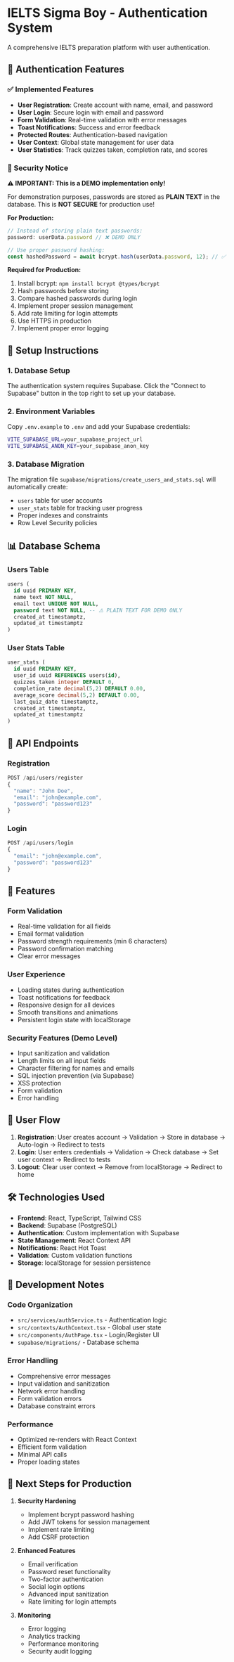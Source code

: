 # IELTS Sigma Boy - Authentication System

A comprehensive IELTS preparation platform with user authentication.

## 🔐 Authentication Features

### ✅ Implemented Features
- **User Registration**: Create account with name, email, and password
- **User Login**: Secure login with email and password
- **Form Validation**: Real-time validation with error messages
- **Toast Notifications**: Success and error feedback
- **Protected Routes**: Authentication-based navigation
- **User Context**: Global state management for user data
- **User Statistics**: Track quizzes taken, completion rate, and scores

### 🚨 Security Notice

**⚠️ IMPORTANT: This is a DEMO implementation only!**

For demonstration purposes, passwords are stored as **PLAIN TEXT** in the database. This is **NOT SECURE** for production use!

**For Production:**
```javascript
// Instead of storing plain text passwords:
password: userData.password // ❌ DEMO ONLY

// Use proper password hashing:
const hashedPassword = await bcrypt.hash(userData.password, 12); // ✅ PRODUCTION
```

**Required for Production:**
1. Install bcrypt: `npm install bcrypt @types/bcrypt`
2. Hash passwords before storing
3. Compare hashed passwords during login
4. Implement proper session management
5. Add rate limiting for login attempts
6. Use HTTPS in production
7. Implement proper error logging

## 🚀 Setup Instructions

### 1. Database Setup
The authentication system requires Supabase. Click the "Connect to Supabase" button in the top right to set up your database.

### 2. Environment Variables
Copy `.env.example` to `.env` and add your Supabase credentials:
```bash
VITE_SUPABASE_URL=your_supabase_project_url
VITE_SUPABASE_ANON_KEY=your_supabase_anon_key
```

### 3. Database Migration
The migration file `supabase/migrations/create_users_and_stats.sql` will automatically create:
- `users` table for user accounts
- `user_stats` table for tracking user progress
- Proper indexes and constraints
- Row Level Security policies

## 📊 Database Schema

### Users Table
```sql
users (
  id uuid PRIMARY KEY,
  name text NOT NULL,
  email text UNIQUE NOT NULL,
  password text NOT NULL, -- ⚠️ PLAIN TEXT FOR DEMO ONLY
  created_at timestamptz,
  updated_at timestamptz
)
```

### User Stats Table
```sql
user_stats (
  id uuid PRIMARY KEY,
  user_id uuid REFERENCES users(id),
  quizzes_taken integer DEFAULT 0,
  completion_rate decimal(5,2) DEFAULT 0.00,
  average_score decimal(5,2) DEFAULT 0.00,
  last_quiz_date timestamptz,
  created_at timestamptz,
  updated_at timestamptz
)
```

## 🔧 API Endpoints

### Registration
```typescript
POST /api/users/register
{
  "name": "John Doe",
  "email": "john@example.com",
  "password": "password123"
}
```

### Login
```typescript
POST /api/users/login
{
  "email": "john@example.com",
  "password": "password123"
}
```

## 🎯 Features

### Form Validation
- Real-time validation for all fields
- Email format validation
- Password strength requirements (min 6 characters)
- Password confirmation matching
- Clear error messages

### User Experience
- Loading states during authentication
- Toast notifications for feedback
- Responsive design for all devices
- Smooth transitions and animations
- Persistent login state with localStorage

### Security Features (Demo Level)
- Input sanitization and validation
- Length limits on all input fields
- Character filtering for names and emails
- SQL injection prevention (via Supabase)
- XSS protection
- Form validation
- Error handling

## 🔄 User Flow

1. **Registration**: User creates account → Validation → Store in database → Auto-login → Redirect to tests
2. **Login**: User enters credentials → Validation → Check database → Set user context → Redirect to tests
3. **Logout**: Clear user context → Remove from localStorage → Redirect to home

## 🛠️ Technologies Used

- **Frontend**: React, TypeScript, Tailwind CSS
- **Backend**: Supabase (PostgreSQL)
- **Authentication**: Custom implementation with Supabase
- **State Management**: React Context API
- **Notifications**: React Hot Toast
- **Validation**: Custom validation functions
- **Storage**: localStorage for session persistence

## 📝 Development Notes

### Code Organization
- `src/services/authService.ts` - Authentication logic
- `src/contexts/AuthContext.tsx` - Global user state
- `src/components/AuthPage.tsx` - Login/Register UI
- `supabase/migrations/` - Database schema

### Error Handling
- Comprehensive error messages
- Input validation and sanitization
- Network error handling
- Form validation errors
- Database constraint errors

### Performance
- Optimized re-renders with React Context
- Efficient form validation
- Minimal API calls
- Proper loading states

## 🚀 Next Steps for Production

1. **Security Hardening**
   - Implement bcrypt password hashing
   - Add JWT tokens for session management
   - Implement rate limiting
   - Add CSRF protection

2. **Enhanced Features**
   - Email verification
   - Password reset functionality
   - Two-factor authentication
   - Social login options
   - Advanced input sanitization
   - Rate limiting for login attempts

3. **Monitoring**
   - Error logging
   - Analytics tracking
   - Performance monitoring
   - Security audit logging